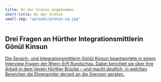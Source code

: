 ```yaml
---
title: An der Grenze angekommen
short-title: An der Grenze
small-img: "uploads/grenze-sq.jpg"
---
```


## Drei Fragen an Hürther Integrationsmittlerin Gönül Kinsun

[Die Sprach- und Integrationsmittlerin Gönül Kinsun beantwortete in einem Interview Fragen der Rhein-Erft Rundschau. Dabei berichtet sie über ihre Arbeit in dem Verein Hürther Brücke – und macht deutlich, in welchen Bereichen die Ehrenamtler derzeit an die Grenzen geraten.](http://www.rundschau-online.de/rhein-erft/-an-der-grenze-der-belastbarkeit-angekommen--drei-fragen-an-huerther-integrationsmittlerin-goenuel-kinsun%2c15185500%2c32077516.html)

